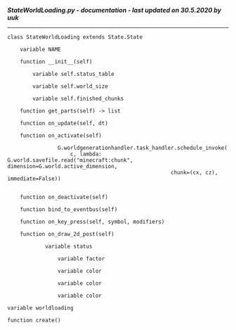 ***StateWorldLoading.py - documentation - last updated on 30.5.2020 by uuk***
___

    class StateWorldLoading extends State.State

        variable NAME

        function __init__(self)

            variable self.status_table

            variable self.world_size

            variable self.finished_chunks

        function get_parts(self) -> list

        function on_update(self, dt)

        function on_activate(self)
                    
                    G.worldgenerationhandler.task_handler.schedule_invoke(
                        c, lambda: G.world.savefile.read("minecraft:chunk", dimension=G.world.active_dimension,
                                                        chunk=(cx, cz), immediate=False))


        function on_deactivate(self)

        function bind_to_eventbus(self)

        function on_key_press(self, symbol, modifiers)

        function on_draw_2d_post(self)

                variable status

                    variable factor

                    variable color

                    variable color

                    variable color

    variable worldloading

    function create()